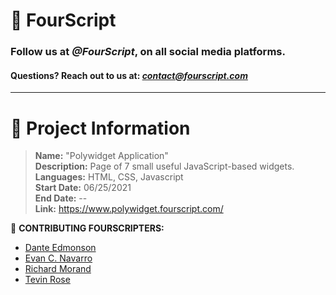 # :yellow_heart: FourScript
### Follow us at ***@FourScript***, on all social media platforms.
#### Questions? Reach out to us at: *contact@fourscript.com*

<hr>

# :speech_balloon: Project Information
> **Name:** "Polywidget Application"  
> **Description:** Page of 7 small useful JavaScript-based widgets.  
> **Languages:** HTML, CSS, Javascript  
> **Start Date:** 06/25/2021  
> **End Date:** --  
> **Link:** https://www.polywidget.fourscript.com/  

:busts_in_silhouette: **CONTRIBUTING FOURSCRIPTERS:**
- [Dante Edmonson](https://www.linkedin.com/in/dante-edmonson-38823518a/)
- [Evan C. Navarro](https://www.linkedin.com/in/evancnavarro/)
- [Richard Morand](https://www.linkedin.com/in/richard-m-7a5235208/)
- [Tevin Rose](https://www.linkedin.com/in/tevinrose/)
